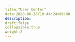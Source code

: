```yaml
---
title:"User Center"
date:2020-08-28T10:44:24+08:00
description:
draft:false
collapsible:true
weight:2
---
```



